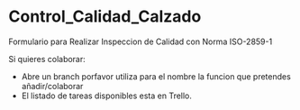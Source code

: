 # Control_Calidad_Calzado
 
 Formulario para Realizar Inspeccion de Calidad con Norma ISO-2859-1
 
 Si quieres colaborar:
 * Abre un branch porfavor utiliza para el nombre la funcion que pretendes añadir/colaborar
 * El listado de tareas disponibles esta en Trello.
